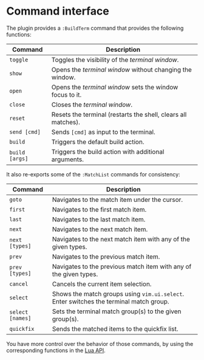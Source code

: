 # Command interface

The plugin provides a `:BuildTerm` command that provides the following functions:

| Command           | Description |
| ----------------- | ----------- |
| `toggle`          | Toggles the visibility of the _terminal window_. |
| `show`            | Opens the _terminal window_ without changing the window. |
| `open`            | Opens the _terminal window_ sets the window focus to it. |
| `close`           | Closes the _terminal window_. |
| `reset`           | Resets the terminal (restarts the shell, clears all matches). |
| `send [cmd]`      | Sends `[cmd]` as input to the terminal. |
| `build`           | Triggers the default build action. |
| `build [args]`    | Triggers the build action with additional arguments. |

It also re-exports some of the `:MatchList` commands for consistency:

| Command           | Description |
| ----------------- | ----------- |
| `goto`            | Navigates to the match item under the cursor. |
| `first`           | Navigates to the first match item. |
| `last`            | Navigates to the last match item. |
| `next`            | Navigates to the next match item. |
| `next [types]`    | Navigates to the next match item with any of the given types. |
| `prev`            | Navigates to the previous match item. |
| `prev [types]`    | Navigates to the previous match item with any of the given types. |
| `cancel`          | Cancels the current item selection. |
| `select`          | Shows the match groups using `vim.ui.select`. Enter switches the terminal match group. |
| `select [names]`  | Sets the terminal match group(s) to the given group(s). |
| `quickfix`        | Sends the matched items to the quickfix list. |

You have more control over the behavior of those commands, by using the
corresponding functions in the [Lua API](05-lua-api.md).
